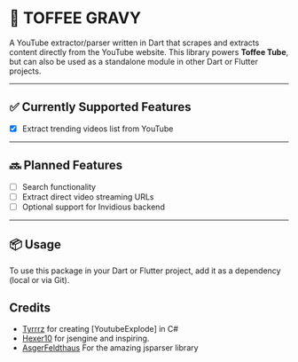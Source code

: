 # 🍮 TOFFEE GRAVY

A YouTube extractor/parser written in Dart that scrapes and extracts content directly from the YouTube website. This library powers **Toffee Tube**, but can also be used as a standalone module in other Dart or Flutter projects.

---

## ✅ Currently Supported Features

- [x] Extract trending videos list from YouTube

---

## 🔜 Planned Features
- [ ] Search functionality
- [ ] Extract direct video streaming URLs
- [ ] Optional support for Invidious backend

---

## 📦 Usage

To use this package in your Dart or Flutter project, add it as a dependency (local or via Git).

## Credits
- [Tyrrrz] for creating [YoutubeExplode] in C#
- [Hexer10] for jsengine and inspiring.
- [AsgerFeldthaus] For the amazing jsparser library

[Tyrrrz]: https://github.com/Tyrrrz/
[Hexer10]: https://github.com/Hexer10/
[AsgerFeldthaus]: https://github.com/anuragvohraec/